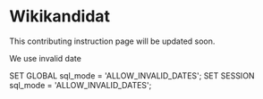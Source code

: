 # Wikikandidat

This contributing instruction page will be updated soon.

We use invalid date

SET GLOBAL sql_mode = 'ALLOW_INVALID_DATES';
SET SESSION sql_mode = 'ALLOW_INVALID_DATES';
